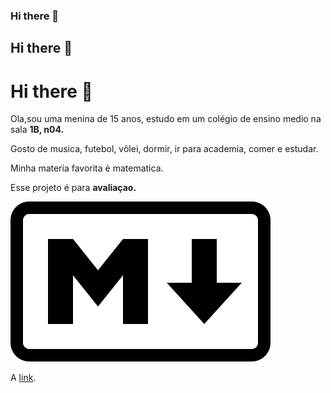  ### Hi there 👋
  ## Hi there 👋
   # Hi there 👋

<p>Ola,sou uma menina de 15 anos, estudo em um colégio de ensino medio na sala <strong>1B, n04.</strong></p> <p>Gosto de musica, futebol, vôlei, dormir, ir para academia, comer e estudar.</p>
<p>Minha materia favorita è matematica.</p>  
<p>Esse projeto é para <strong> avaliaçao.</strong></p>
<!--[Markdown-mark.svg]()-->
<p><img alt="Image" title="icon" src="Markdown-mark.svg" /></p>
<p>A <a
href="https://en.wikipedia.org/wiki/Markdown">link</a>.
</p>
